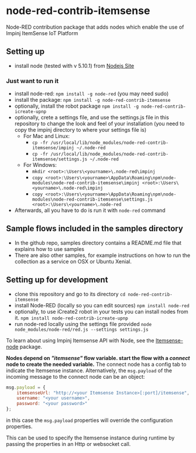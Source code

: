 # node-red-contrib-itemsense
Node-RED contribution package that adds nodes which enable the use of Impinj ItemSense IoT Platform

## Setting up
- install node (tested with v 5.10.1) from [Nodejs Site](https://nodejs.org/en/download/)

### Just want to run it
- install node-red: `npm install -g node-red` (you may need sudo)
- install the package: `npm install -g node-red-contrib-itemsense`
- optionally, install the robot package `npm install -g node-red-contrib-icreate-upnp`
- optionally, crete a settings file, and use the settings.js file in this repository to change the look and feel of your installation (you need to copy the impinj directory to where your settings file is)
    - For Mac and Linux:
        - `cp -fr /usr/local/lib/node_modules/node-red-contrib-itemsense/impinj ~/.node-red`
        - `cp -fr /usr/local/lib/node_modules/node-red-contrib-itemsense/settings.js ~/.node-red`
    - For Windows:
        - `mkdir <root>:\Users\<yourname>\.node-red\impinj`
        - `copy <root>:\Users\<yourname>\AppData\Roaming\npm\node-modules\node-red-contrib-itemsense\impinj <root>:\Users\<yourname>\.node-red\impinj`
        - `copy <root>:\Users\<yourname>\AppData\Roaming\npm\node-modules\node-red-contrib-itemsense\settings.js <root>:\Users\<yourname>\.node-red`
- Afterwards, all you have to do is run it with `node-red` command

## Sample flows included in the samples directory
- In the github repo, samples directory contains a README.md file that explains how to use samples
- There are also other samples, for example instructions on how to run the collection as a service on OSX or Ubuntu Xenial.
    
## Setting up for development
- clone this repository and go to its directory `cd node-red-contrib-itemsense`
- install Node-RED (locally so you can edit sources) `npm install node-red`
- optionally, to use iCreate2 robot in your tests you can install nodes from it. `npm install node-red-contrib-icreate-upnp` 
- run node-red locally using the settings file provided `node node_modules/node-red/red.js --settings settings.js`


To learn about using Impinj Itemsense API with Node, see the [Itemsense-node](https://www.npmjs.com/package/itemsense-node) package.

**Nodes depend on _"itemsense"_ flow variable. start the flow with a _connect_ node to create the needed
variable.** The connect node has a config tab to indicate the Itemsense instance. Alternatively, the `msg.payload` of the incoming message to the connect node can be an object:
```javascript
msg.payload = {
    itemsenseUrl: "http://<your Itemsense Instance>[:port]/itemsense",
    username: "<your username>",
    password: "<your password>"
};
```
in this case the `msg.payload` properties will override the configuration properties. 


This can be used to specify the Itemsense instance during runtime by passing the properties in an
Http or websocket call.


